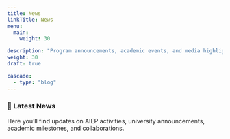 ```yaml
---
title: News
linkTitle: News
menu: 
  main: 
    weight: 30

description: "Program announcements, academic events, and media highlights from AIEP."
weight: 30
draft: true

cascade:
  - type: "blog"
---
```


### 📰 Latest News

Here you’ll find updates on AIEP activities, university announcements, academic milestones, and collaborations.

